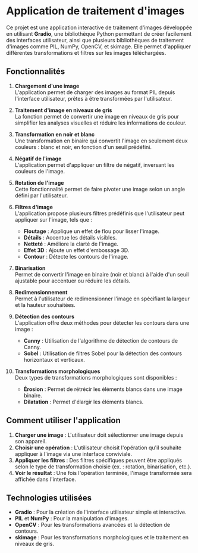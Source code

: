 
# Application de traitement d'images

Ce projet est une application interactive de traitement d'images développée en utilisant **Gradio**, une bibliothèque Python permettant de créer facilement des interfaces utilisateur, ainsi que plusieurs bibliothèques de traitement d'images comme PIL, NumPy, OpenCV, et skimage. Elle permet d'appliquer différentes transformations et filtres sur les images téléchargées.

## Fonctionnalités

1. **Chargement d'une image**  
L'application permet de charger des images au format PIL depuis l'interface utilisateur, prêtes à être transformées par l'utilisateur.

2. **Traitement d'image en niveaux de gris**  
La fonction permet de convertir une image en niveaux de gris pour simplifier les analyses visuelles et réduire les informations de couleur.

3. **Transformation en noir et blanc**  
Une transformation en binaire qui convertit l'image en seulement deux couleurs : blanc et noir, en fonction d'un seuil prédéfini.

4. **Négatif de l'image**  
L'application permet d'appliquer un filtre de négatif, inversant les couleurs de l'image.

5. **Rotation de l'image**  
Cette fonctionnalité permet de faire pivoter une image selon un angle défini par l'utilisateur.

6. **Filtres d'image**  
L'application propose plusieurs filtres prédéfinis que l'utilisateur peut appliquer sur l'image, tels que :
    - **Floutage** : Applique un effet de flou pour lisser l'image.
    - **Détails** : Accentue les détails visibles.
    - **Netteté** : Améliore la clarté de l'image.
    - **Effet 3D** : Ajoute un effet d'embossage 3D.
    - **Contour** : Détecte les contours de l'image.

7. **Binarisation**  
Permet de convertir l'image en binaire (noir et blanc) à l'aide d'un seuil ajustable pour accentuer ou réduire les détails.

8. **Redimensionnement**  
Permet à l'utilisateur de redimensionner l'image en spécifiant la largeur et la hauteur souhaitées.

9. **Détection des contours**  
L'application offre deux méthodes pour détecter les contours dans une image :
    - **Canny** : Utilisation de l'algorithme de détection de contours de Canny.
    - **Sobel** : Utilisation de filtres Sobel pour la détection des contours horizontaux et verticaux.

10. **Transformations morphologiques**  
Deux types de transformations morphologiques sont disponibles :
    - **Érosion** : Permet de rétrécir les éléments blancs dans une image binaire.
    - **Dilatation** : Permet d'élargir les éléments blancs.

## Comment utiliser l'application

1. **Charger une image** : L'utilisateur doit sélectionner une image depuis son appareil.
2. **Choisir une opération** : L'utilisateur choisit l'opération qu'il souhaite appliquer à l'image via une interface conviviale.
3. **Appliquer les filtres** : Des filtres spécifiques peuvent être appliqués selon le type de transformation choisie (ex. : rotation, binarisation, etc.).
4. **Voir le résultat** : Une fois l'opération terminée, l'image transformée sera affichée dans l'interface.

## Technologies utilisées

- **Gradio** : Pour la création de l'interface utilisateur simple et interactive.
- **PIL** et **NumPy** : Pour la manipulation d'images.
- **OpenCV** : Pour les transformations avancées et la détection de contours.
- **skimage** : Pour les transformations morphologiques et le traitement en niveaux de gris.
